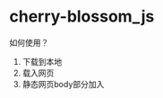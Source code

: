 # cherry-blossom_js

如何使用？ 
1. 下载到本地
2. 载入网页<script src="sakura.js"></script>
3. 静态网页body部分加入<canvas id="sakura"></canvas>
